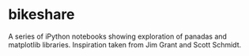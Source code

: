 # bikeshare

A series of iPython notebooks showing exploration of panadas and matplotlib libraries.
Inspiration taken from Jim Grant and Scott Schmidt.